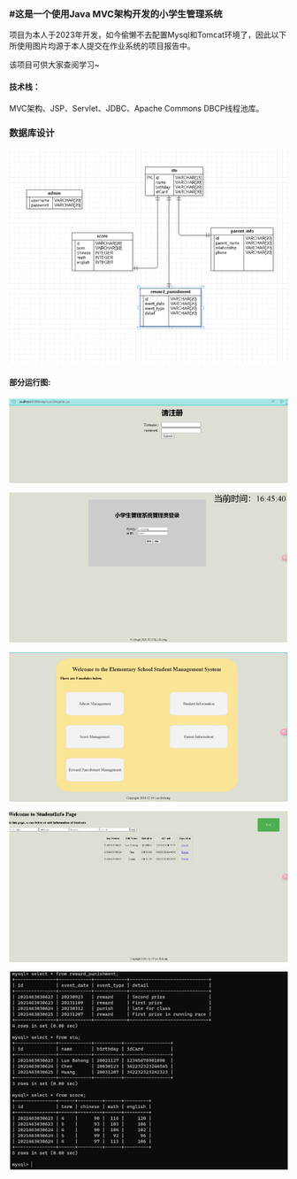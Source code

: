 ### #这是一个使用Java MVC架构开发的小学生管理系统

项目为本人于2023年开发，如今偷懒不去配置Mysql和Tomcat环境了，因此以下所使用图片均源于本人提交在作业系统的项目报告中。

该项目可供大家查阅学习~

#### 技术栈：

MVC架构、JSP、Servlet、JDBC、Apache Commons DBCP线程池库。

### 数据库设计

![1712325916361](README.assets/1712325916361.png)

#### 部分运行图:

![1712326066069](README.assets/1712326066069.png)

![1712326093904](README.assets/1712326093904.png)

![1712326111558](README.assets/1712326111558.png)

![1712326138631](README.assets/1712326138631.png)

![1712326198217](README.assets/1712326198217.png)